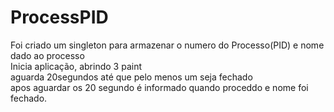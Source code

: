 # ProcessPID
Foi criado um singleton para armazenar o numero do Processo(PID) e nome dado ao processo <br/>
Inicia aplicação, abrindo 3 paint <br/>
aguarda 20segundos até que pelo menos um seja fechado <br/>
apos aguardar os 20 segundo é informado quando proceddo e nome foi fechado. <br/>
